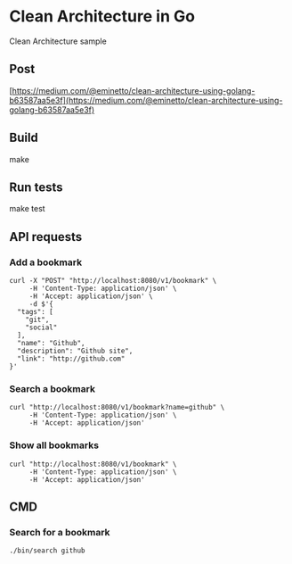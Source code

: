 # Clean Architecture in Go

Clean Architecture sample

## Post

[https://medium.com/@eminetto/clean-architecture-using-golang-b63587aa5e3f](https://medium.com/@eminetto/clean-architecture-using-golang-b63587aa5e3f)


## Build

  make

## Run tests

  make test

## API requests 

### Add a bookmark

```
curl -X "POST" "http://localhost:8080/v1/bookmark" \
     -H 'Content-Type: application/json' \
     -H 'Accept: application/json' \
     -d $'{
  "tags": [
    "git",
    "social"
  ],
  "name": "Github",
  "description": "Github site",
  "link": "http://github.com"
}'
```
### Search a bookmark

```
curl "http://localhost:8080/v1/bookmark?name=github" \
     -H 'Content-Type: application/json' \
     -H 'Accept: application/json'
```

### Show all bookmarks

```
curl "http://localhost:8080/v1/bookmark" \
     -H 'Content-Type: application/json' \
     -H 'Accept: application/json'
```

## CMD 

### Search for a bookmark

```
./bin/search github
```